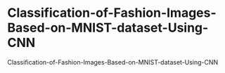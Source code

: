 # Classification-of-Fashion-Images-Based-on-MNIST-dataset-Using-CNN
 Classification-of-Fashion-Images-Based-on-MNIST-dataset-Using-CNN
